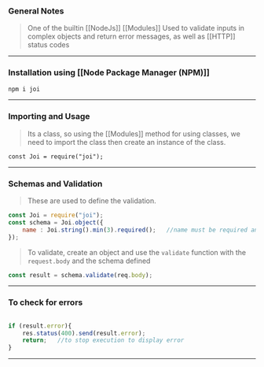 
### General Notes

> One of the builtin [[NodeJs]] [[Modules]]
> Used to validate inputs in complex objects and return error messages, as well as [[HTTP]] status codes

___

### Installation using [[Node Package Manager (NPM)]]

```bash
npm i joi
```

---

### Importing and Usage

>Its a class, so using the [[Modules]] method for using classes, we need to import the class then create an instance of the class.

`const Joi = require("joi");`

---

### Schemas and Validation

> These are used to define the validation.
``` JavaScript
const Joi = require("joi");
const schema = Joi.object({
	name : Joi.string().min(3).required();   //name must be required and min length of 3 chars
});
```

>To validate, create an object and use the `validate` function with the `request.body` and the schema defined
```JavaScript
const result = schema.validate(req.body);
```

---

### To check for errors

```JavaScript

if (result.error){
	res.status(400).send(result.error);
	return;   //to stop execution to display error
}

```

---
